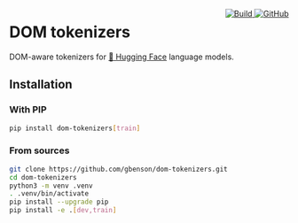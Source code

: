 <p style="float: right">
    <a href="https://badge.fury.io/py/dom-tokenizers">
         <img alt="Build" src="https://badge.fury.io/py/dom-tokenizers.svg">
    </a>
    <a href="https://github.com/gbenson/dom-tokenizers/blob/master/LICENSE">
        <img alt="GitHub" src="https://img.shields.io/github/license/gbenson/dom-tokenizers.svg?color=blue">
    </a>
</p>

# DOM tokenizers

DOM-aware tokenizers for [🤗 Hugging Face](https://huggingface.co/)
language models.

## Installation

### With PIP
```sh
pip install dom-tokenizers[train]
```

### From sources

```sh
git clone https://github.com/gbenson/dom-tokenizers.git
cd dom-tokenizers
python3 -m venv .venv
. .venv/bin/activate
pip install --upgrade pip
pip install -e .[dev,train]
```
